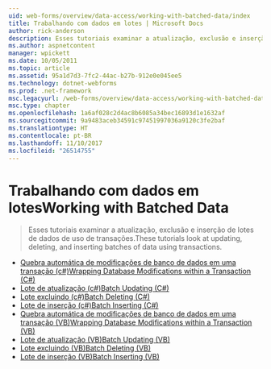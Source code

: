 ```yaml
---
uid: web-forms/overview/data-access/working-with-batched-data/index
title: Trabalhando com dados em lotes | Microsoft Docs
author: rick-anderson
description: Esses tutoriais examinar a atualização, exclusão e inserção de lotes de dados de uso de transações.
ms.author: aspnetcontent
manager: wpickett
ms.date: 10/05/2011
ms.topic: article
ms.assetid: 95a1d7d3-7fc2-44ac-b27b-912e0e045ee5
ms.technology: dotnet-webforms
ms.prod: .net-framework
msc.legacyurl: /web-forms/overview/data-access/working-with-batched-data
msc.type: chapter
ms.openlocfilehash: 1a6af028c2d4ac8b6085a34bec16893d1e1632af
ms.sourcegitcommit: 9a9483aceb34591c97451997036a9120c3fe2baf
ms.translationtype: HT
ms.contentlocale: pt-BR
ms.lasthandoff: 11/10/2017
ms.locfileid: "26514755"
---
```

<a name="working-with-batched-data"></a><span data-ttu-id="489f0-103">Trabalhando com dados em lotes</span><span class="sxs-lookup"><span data-stu-id="489f0-103">Working with Batched Data</span></span>
====================
> <span data-ttu-id="489f0-104">Esses tutoriais examinar a atualização, exclusão e inserção de lotes de dados de uso de transações.</span><span class="sxs-lookup"><span data-stu-id="489f0-104">These tutorials look at updating, deleting, and inserting batches of data using transactions.</span></span>


- [<span data-ttu-id="489f0-105">Quebra automática de modificações de banco de dados em uma transação (c#)</span><span class="sxs-lookup"><span data-stu-id="489f0-105">Wrapping Database Modifications within a Transaction (C#)</span></span>](wrapping-database-modifications-within-a-transaction-cs.md)
- [<span data-ttu-id="489f0-106">Lote de atualização (c#)</span><span class="sxs-lookup"><span data-stu-id="489f0-106">Batch Updating (C#)</span></span>](batch-updating-cs.md)
- [<span data-ttu-id="489f0-107">Lote excluindo (c#)</span><span class="sxs-lookup"><span data-stu-id="489f0-107">Batch Deleting (C#)</span></span>](batch-deleting-cs.md)
- [<span data-ttu-id="489f0-108">Lote de inserção (c#)</span><span class="sxs-lookup"><span data-stu-id="489f0-108">Batch Inserting (C#)</span></span>](batch-inserting-cs.md)
- [<span data-ttu-id="489f0-109">Quebra automática de modificações de banco de dados em uma transação (VB)</span><span class="sxs-lookup"><span data-stu-id="489f0-109">Wrapping Database Modifications within a Transaction (VB)</span></span>](wrapping-database-modifications-within-a-transaction-vb.md)
- [<span data-ttu-id="489f0-110">Lote de atualização (VB)</span><span class="sxs-lookup"><span data-stu-id="489f0-110">Batch Updating (VB)</span></span>](batch-updating-vb.md)
- [<span data-ttu-id="489f0-111">Lote excluindo (VB)</span><span class="sxs-lookup"><span data-stu-id="489f0-111">Batch Deleting (VB)</span></span>](batch-deleting-vb.md)
- [<span data-ttu-id="489f0-112">Lote de inserção (VB)</span><span class="sxs-lookup"><span data-stu-id="489f0-112">Batch Inserting (VB)</span></span>](batch-inserting-vb.md)
